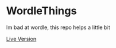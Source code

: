 # WordleThings
Im bad at wordle, this repo helps a little bit

[Live Version](https://ThomasMcDonald.github.io/WordleThings)